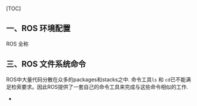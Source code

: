 

[TOC]

## 一、ROS 环境配置

ROS 全称 











## 三、ROS 文件系统命令

ROS中大量代码分散在众多的packages和stacks之中. 命令工具`ls` 和 `cd`已不能满足检索要求。因此ROS提供了一套自己的命令工具来完成与这些命令相似的工作.



* 